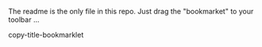 The readme is the only file in this repo. Just drag the "bookmarket" to your toolbar ...

copy-title-bookmarklet
